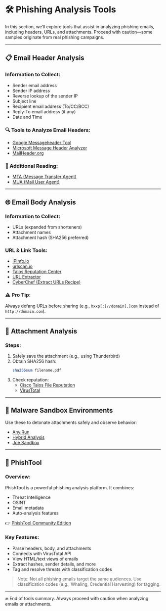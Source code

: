 # 🛠️ Phishing Analysis Tools

In this section, we’ll explore tools that assist in analyzing phishing emails, including headers, URLs, and attachments. Proceed with caution—some samples originate from real phishing campaigns.

---

## 📋 Email Header Analysis

### Information to Collect:
- Sender email address
- Sender IP address
- Reverse lookup of the sender IP
- Subject line
- Recipient email address (To/CC/BCC)
- Reply-To email address (if any)
- Date and Time

### 🔍 Tools to Analyze Email Headers:
- [Google Messageheader Tool](https://toolbox.googleapps.com/apps/messageheader/analyzeheader)
- [Microsoft Message Header Analyzer](https://mha.azurewebsites.net/)
- [MailHeader.org](https://mailheader.org)

### 📌 Additional Reading:
- [MTA (Message Transfer Agent)](https://en.wikipedia.org/wiki/Message_transfer_agent)
- [MUA (Mail User Agent)](https://en.wikipedia.org/wiki/Mail_user_agent)

---

## 🌐 Email Body Analysis

### Information to Collect:
- URLs (expanded from shorteners)
- Attachment names
- Attachment hash (SHA256 preferred)

### URL & Link Tools:
- [IPinfo.io](https://ipinfo.io/)
- [urlscan.io](https://urlscan.io/)
- [Talos Reputation Center](https://talosintelligence.com/reputation)
- [URL Extractor](https://www.convertcsv.com/url-extractor.htm)
- [CyberChef (Extract URLs Recipe)](https://gchq.github.io/CyberChef/)

### ⚠️ Pro Tip:
Always defang URLs before sharing (e.g., `hxxp[:]//domain[.]com` instead of `http://domain.com`).

---

## 📎 Attachment Analysis

### Steps:
1. Safely save the attachment (e.g., using Thunderbird)
2. Obtain SHA256 hash:  
   ```bash
   sha256sum filename.pdf
   ```
3. Check reputation:
   - [Cisco Talos File Reputation](https://talosintelligence.com/talos_file_reputation)
   - [VirusTotal](https://www.virustotal.com/gui/)

---

## 🧪 Malware Sandbox Environments

Use these to detonate attachments safely and observe behavior:

- [Any.Run](https://app.any.run/)
- [Hybrid Analysis](https://www.hybrid-analysis.com/)
- [Joe Sandbox](https://www.joesecurity.org/)

---

## 🧠 PhishTool

### Overview:
PhishTool is a powerful phishing analysis platform. It combines:
- Threat Intelligence
- OSINT
- Email metadata
- Auto-analysis features

👉 [PhishTool Community Edition](https://www.phishtool.com/)

### Key Features:
- Parse headers, body, and attachments
- Connects with VirusTotal API
- View HTML/text views of emails
- Extract hashes, sender details, and more
- Tag and resolve threats with classification codes

> Note: Not all phishing emails target the same audiences. Use classification codes (e.g., Whaling, Credential Harvesting) for tagging.

---

🔚 End of tools summary. Always proceed with caution when analyzing emails or attachments.
